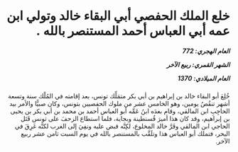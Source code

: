 <h1 dir="rtl">خلع الملك الحفصي أبي البقاء خالد وتولي ابن عمه أبي العباس أحمد المستنصر بالله .</h1>

<h5 dir="rtl">العام الهجري:  772

الشهر القمري: ربيع الآخر

العام الميلادي: 1370</h5>

<p dir="rtl">خُلِعَ أبو البقاء خالد بن إبراهيم بن أبي بكر متمَلِّك تونس، بعد إقامته في المُلْك سنة وتسعة أشهر تنقُصُ يومين، وهو الخامس عشر من ملوك الحفصيين بتونس، وكان صبيًّا والأمر بيد الحاجِبِ ابن المالقي، وقام بعدَه ابنُ عَمِّه أبو العباس أحمد بن محمد بن أبي بكر بن يحيى بن إبراهيم، وقد كان هذا أميرَ قُسنطينة وبجاية، فلما استطاع الزحفَ على تونس قَتَل الحاجي ابن المالقي وفَرَّ خالد المخلوع، لكِنَّه قبض عليه ونفِيَ إلى الغرب لكنَّه غَرِقَ في البحر، فتملك أبو العباس هذا وتلَقَّب بالمستنصر بالله في يوم السبت ثامن عشر ربيع الآخر.</p></br>
